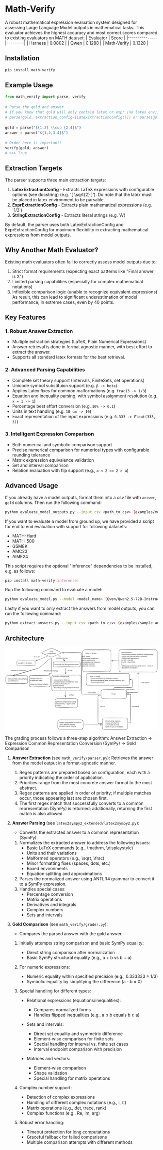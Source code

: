 # Math-Verify
A robust mathematical expression evaluation system designed for assessing Large Language Model outputs in mathematical tasks. This evaluator achieves the highest accuracy and most correct scores compared to existing evaluators on MATH dataset:
| Evaluator     | Score   |
|---------------|---------|
| Harness       | 0.0802  |
| Qwen          | 0.1288  |
| Math-Verify   | 0.1328  |

## Installation

```bash
pip install math-verify
```

## Example Usage
```python
from math_verify import parse, verify

# Parse the gold and answer
# If you know that gold will only contain latex or expr (no latex env), use
# parse(gold, extraction_config=[LatexExtractionConfig()]) or parse(gold, extraction_config=[ExprExtractionConfig()])

gold = parse("${1,3} \\cup {2,4}$")
answer = parse("${1,2,3,4}$")

# Order here is important!
verify(gold, answer)
# >>> True
```

## Extraction Targets
The parser supports three main extraction targets:

1. **LatexExtractionConfig** - Extracts LaTeX expressions with configurable options (see docstring) (e.g. '\[ \sqrt{2} \]'). Do note that the latex must be placed in latex environment to be parsable.
2. **ExprExtractionConfig** - Extracts plain mathematical expressions (e.g. '1/2')
3. **StringExtractionConfig** - Extracts literal strings (e.g. 'A')

By default, the parser uses both LatexExtractionConfig and ExprExtractionConfig for maximum flexibility in extracting mathematical expressions from model outputs.


## Why Another Math Evaluator?

Existing math evaluators often fail to correctly assess model outputs due to:
1. Strict format requirements (expecting exact patterns like "Final answer is X")
2. Limited parsing capabilities (especially for complex mathematical notations)
3. Inflexible comparison logic (unable to recognize equivalent expressions)
As result, this can lead to significant underestimation of model performance, in extreme cases, even by 40 points.

## Key Features

### 1. Robust Answer Extraction
- Multiple extraction strategies (LaTeX, Plain Numerical Expressions)
- Answer retrieval is done in format agnostic manner, with best effort to extract the answer.
- Supports all standard latex formats for the best retrieval.

### 2. Advanced Parsing Capabilities
- Complete set theory support (Intervals, FiniteSets, set operations)
- Unicode symbol substituion support (e.g. `β -> beta`)
- Applies Latex fixes for common malformations (e.g. `frac13 -> 1/3`)
- Equation and inequality parsing, with symbol assignment resolution (e.g. `x = 1 -> 1`)
- Percentage best effort conversion (e.g. `10% -> 0.1`)
- Units in text handling (e.g. `10 cm -> 10`)
- Exact representation of the input expressions (e.g. `0.333 -> Float(333, 3)`)

### 3. Intelligent Expression Comparison
- Both numerical and symbolic comparison support
- Precise numerical comparison for numerical types with configurable rounding tolerance
- Matrix expression equivalence validation
- Set and interval comparison
- Relation evaluation with flip support (e.g., `a < 2 == 2 > a`)

## Advanced Usage
If you already have a model outputs, format them into a csv file with `answer`, `gold` columns.
Then run the following command:
```bash
python evaluate_model_outputs.py --input_csv <path_to_csv> (examples/model_outputs.csv) --output_csv <path_to_csv> (output.csv)
```

If you want to evaluate a model from ground up, we have provided a script for end to end evaluation with support for following datasets:
- MATH-Hard
- MATH-500
- GSM8K
- AMC23
- AIME24

This script requires the optional "inference" dependencies to be installed, e.g. as follows:
```bash
pip install math-verify[inference]
```

Run the following command to evaluate a model:
```bash
python evaluate_model.py --model <model_name> (Qwen/Qwen2.5-72B-Instruct) --use_chat_template (True) --task <task_name> (math_hard)
```

Lastly if you want to only extract the answers from model outputs, you can run the following command:
```bash
python extract_answers.py --input_csv <path_to_csv> (examples/sample_answers.csv) --output_csv <path_to_csv> (output.csv)
```

## Architecture

![Architecture](./assets/flow.svg)


The grading process follows a three-step algorithm:
Answer Extraction -> Expression Common Representation Conversion (SymPy) -> Gold Comparison

1. **Answer Extraction** (see `math_verify/parser.py`): 
   Retrieves the answer from the model output in a format-agnostic manner.
   1. Regex patterns are prepared based on configuration, each with a priority indicating the order of application.
   2. Priorities range from the most concrete answer format to the most abstract.
   3. Regex patterns are applied in order of priority; if multiple matches occur, those appearing last are chosen first.
   4. The first regex match that successfully converts to a common representation (SymPy) is returned; additionally, returning the first match is also allowed.

2. **Answer Parsing** (see `latex2sympy2_extended/latex2sympy2.py`):
   - Converts the extracted answer to a common representation (SymPy).
   1. Normalizes the extracted answer to address the following issues:
      - Basic LaTeX commands (e.g., \mathrm, \displaystyle)
      - Units and their variations
      - Malformed operators (e.g., \sqrt, \frac)
      - Minor formatting fixes (spaces, dots, etc.)
      - Boxed environments
      - Equation splitting and approximations
   2. Parses the normalized answer using ANTLR4 grammar to convert it to a SymPy expression.
   3. Handles special cases:
      - Percentage conversion
      - Matrix operations 
      - Derivatives and integrals
      - Complex numbers
      - Sets and intervals

3. **Gold Comparison** (see `math_verify/grader.py`):
   - Compares the parsed answer with the gold answer.
   1. Initially attempts string comparison and basic SymPy equality:
      - Direct string comparison after normalization
      - Basic SymPy structural equality (e.g., a + b vs b + a)
   
   2. For numeric expressions:
      - Numeric equality within specified precision (e.g., 0.333333 ≈ 1/3)
      - Symbolic equality by simplifying the difference (a - b = 0)
   
   3. Special handling for different types:
      - Relational expressions (equations/inequalities):
        * Compares normalized forms
        * Handles flipped inequalities (e.g., a ≤ b equals b ≥ a)
      
      - Sets and intervals:
        * Direct set equality and symmetric difference
        * Element-wise comparison for finite sets
        * Special handling for interval vs. finite set cases
        * Interval endpoint comparison with precision
      
      - Matrices and vectors:
        * Element-wise comparison
        * Shape validation
        * Special handling for matrix operations
   
   4. Complex number support:
      - Detection of complex expressions
      - Handling of different complex notations (e.g., i, ℂ)
      - Matrix operations (e.g., det, trace, rank)
      - Complex functions (e.g., Re, Im, arg)
   
   5. Robust error handling:
      - Timeout protection for long computations
      - Graceful fallback for failed comparisons
      - Multiple comparison attempts with different methods
